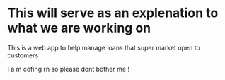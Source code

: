 # This will serve as an explenation to what we are working on

This is a web app to help manage loans that super market open to customers

I a m cofing rn so please dont bother me !